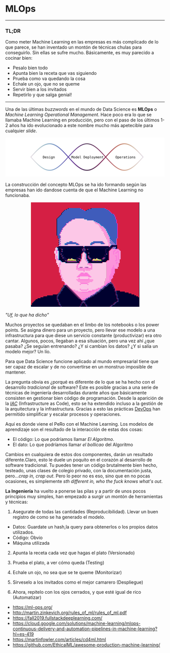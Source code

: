 # MLOps
***
### TL;DR

Como meter Machine Learning en las empresas es más complicado de lo que parece, se han inventado un montón de técnicas chulas para conseguirlo. Sin ellas se sufre mucho. Básicamente, es muy parecido a cocinar bien:

- Pesalo bien todo
- Apunta bien la receta que vas siguiendo
- Prueba como va quedando la cosa
- Echale un ojo, que no se queme
- Servir bien a los invitados
- Repetirlo y que salga genial!

---

Una de las últimas *buzzwords* en el mundo de Data Science es **MLOps** o *Machine Learning Operational Management*. Hace poco era lo que se llamaba Machine Learning en producción, pero con el paso de los últimos 1-2 años ha ido evolucionado a este nombre mucho más apetecible para cualquier *slide*.

![alt text](https://github.com/KaonToPion/mlops/blob/main/mlops.svg? "Ciclo MLOps")


La construcción del concepto MLOps se ha ido formando según las empresas han ido dandose cuenta de que el Machine Learning no funcionaba. 

<p align="center">
  <img width="343" height="330" src="https://github.com/KaonToPion/mlops/blob/main/kim.gif" alt='Oh mama',title='Oh mama'>
</p>

*"Uf, lo que ha dicho"*

Muchos proyectos se quedaban en el limbo de los notebooks o los power points. Se asigna dinero para un proyecto, pero llevar ese modelo a una infrastructura para que diese un servicio constante (productivizar) era otro cantar. Algunos, pocos, llegaban a esa situación, pero una vez ahí ¿que pasaba? ¿Se seguían entrenando? ¿Y si cambian los datos? ¿Y si salía un modelo mejor? Un lío.

Para que Data Science funcione aplicado al mundo empresarial tiene que ser capaz de escalar y de no convertirse en un monstruo imposible de mantener.

La pregunta obvia es ¿porqué es diferente de lo que se ha hecho con el desarrollo *tradicional* de software? 
Este es posible gracias a una serie de técnicas de ingeniería desarrolladas durante años que básicamente consisten en gestionar bien código de programación. Desde la aparición de la [*IAC*](https://en.wikipedia.org/wiki/Infrastructure_as_code) (Infrastructure as Code), esto se ha extendido incluso a la gestión de la arquitectura y la infrastructura. Gracias a esto las prácticas [DevOps](https://en.wikipedia.org/wiki/DevOps) han permitido simplificar y escalar procesos y operaciones.

Aquí es donde viene el PeRo con el Machine Learning. Los modelos de aprendizaje son el resultado de la interacción de estas dos cosas:

- El código: Lo que podríamos llamar *El Algoritmo*. 
- El dato: Lo que podríamos llamar *el bollicao* del Algoritmo

Cambios en cualquiera de estos dos componentes, darán un resultado diferente.Claro, esto le duele un poquito en el corazón al desarrollo de software tradicional. Tu puedes tener un código brutalmente bien hecho, testeado, unas clases de colegio privado, con la documentación justa, pero...*crap in, crap out*. Pero lo peor no es eso, sino que en no pocas ocasiones, es simplemente *sth different in, who the fuck knows what's out*. 



**La Ingeniería** ha vuelto a ponerse las pilas y a partir de unos pocos principios muy simples, han empezado a surgir un montón de herramientas y técnicas:


1. Asegurate de todas las cantidades (Reproducibilidad).
Llevar un buen registro de como se ha generado el modelo.
 - Datos: Guardate un hash,la query para obtenerlos o los propios datos utilizados.
 - Código: Obvio
 - Máquina utilizada

2. Apunta la receta cada vez que hagas el plato (Versionado)
 
3. Prueba el plato, a ver cómo queda (Testing)

4. Echale un ojo, no sea que se te queme (Monitorizar)

5. Sirveselo a los invitados como el mejor camarero (Despliegue)

5. Ahora, repitelo con los ojos cerrados, y que esté igual de rico (Automatizar)
 


- https://ml-ops.org/
- http://martin.zinkevich.org/rules_of_ml/rules_of_ml.pdf
- https://fall2019.fullstackdeeplearning.com/
- https://cloud.google.com/solutions/machine-learning/mlops-continuous-delivery-and-automation-pipelines-in-machine-learning?hl=es-419
- https://martinfowler.com/articles/cd4ml.html
- https://github.com/EthicalML/awesome-production-machine-learning/
